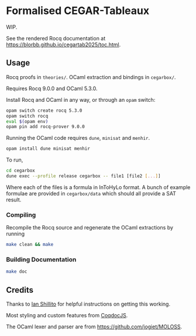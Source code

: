 # Formalised CEGAR-Tableaux

WIP.

See the rendered Rocq documentation at https://blorbb.github.io/cegartab2025/toc.html.

## Usage

Rocq proofs in `theories/`. OCaml extraction and bindings in `cegarbox/`.

Requires Rocq 9.0.0 and OCaml 5.3.0.

Install Rocq and OCaml in any way, or through an `opam` switch:

```sh
opam switch create rocq 5.3.0
opam switch rocq
eval $(opam env)
opam pin add rocq-prover 9.0.0
```

Running the OCaml code requires `dune`, `minisat` and `menhir`.

```sh
opam install dune minisat menhir
```

To run,

```sh
cd cegarbox
dune exec --profile release cegarbox -- file1 [file2 [...]]
```

Where each of the files is a formula in InToHyLo format.
A bunch of example formulae are provided in `cegarbox/data` which should all provide a SAT result.

### Compiling

Recompile the Rocq source and regenerate the OCaml extractions by running

```sh
make clean && make
```

### Building Documentation

```sh
make doc
```

## Credits

Thanks to [Ian Shillito](https://github.com/ianshil) for helpful instructions on getting this working.

Most styling and custom features from [CoqdocJS](https://github.com/rocq-community/coqdocjs).

The OCaml lexer and parser are from https://github.com/jogiet/MOLOSS.
